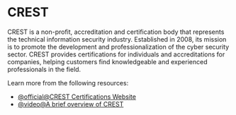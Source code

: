 # CREST

CREST is a non-profit, accreditation and certification body that represents the technical information security industry. Established in 2008, its mission is to promote the development and professionalization of the cyber security sector. CREST provides certifications for individuals and accreditations for companies, helping customers find knowledgeable and experienced professionals in the field.

Learn more from the following resources:

- [@official@CREST Certifications Website](https://www.crest-approved.org/skills-certifications-careers/crest-certifications/)
- [@video@A brief overview of CREST](https://www.youtube.com/watch?v=Cci5qrv8fHY)